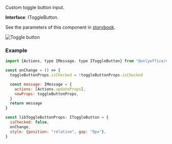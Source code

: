 Custom toggle button input.

**Interface**: IToggleButton.

See the parameters of this component in [storybook](https://storybook.onlyoffice.io/?path=/docs/components-togglebutton--docs).

![Toggle button](/assets/images/docspace/toggle-button.png)

### Example

``` javascript
import {Actions, type IMessage, type IToggleButton} from "@onlyoffice/docspace-plugin-sdk"

const onChange = () => {
  toggleButtonProps.isChecked = !toggleButtonProps.isChecked

  const message: IMessage = {
    actions: [Actions.updateProps],
    newProps: toggleButtonProps,
  }
  return message
}

const libToggleButtonProps: IToggleButton = {
  isChecked: false,
  onChange,
  style: {position: "relative", gap: "0px"},
}
```
